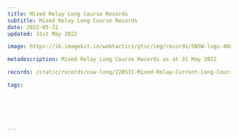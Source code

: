 ```yaml
---
title: Mixed Relay Long Course Records
subtitle: Mixed Relay Long Course Records
date: 2022-05-31
updated: 31st May 2022

image: https://ik.imagekit.io/webtactics/gtsc/img/records/SNSW-logo-400x600-new.jpg

metadescription: Mixed Relay Long Course Records as at 31 May 2022

records: /static/records/nsw-long/220531-Mixed-Relay-Current-Long-Course-Records-at-310522.pdf

tags:






---
```





